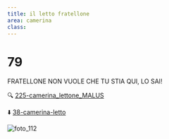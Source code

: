 ```yaml
---
title: il letto fratellone
area: camerina
class: 
---
```

# 79
FRATELLONE NON VUOLE CHE TU STIA QUI, LO SAI!

🔍 [225-camerina_lettone_MALUS](225-camerina_lettone_MALUS.md)

⬇️ [38-camerina-letto](38-camerina-letto.md)

![foto_112](_assets/preview_color/foto_112.jpg)